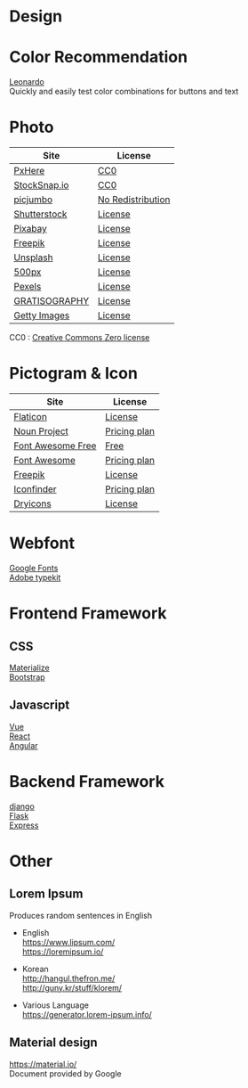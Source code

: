 # Design

# Color Recommendation
[Leonardo](https://leonardocolor.io/)  
Quickly and easily test color combinations for buttons and text

# Photo
Site | License
--- | ---
[PxHere](https://pxhere.com/) | [CC0](https://pxhere.com/en/license)
[StockSnap.io](https://stocksnap.io/) | [CC0](https://stocksnap.io/license)
[picjumbo](https://picjumbo.com/) | [No Redistribution](https://picjumbo.com/faq-and-terms/)
[Shutterstock](https://www.shutterstock.com/) | [License](https://www.shutterstock.com/license)
[Pixabay](https://pixabay.com/) | [License](https://pixabay.com/service/terms/#license)
[Freepik](https://www.freepik.com/) | [License](https://www.freepikcompany.com/legal#nav-freepik-license)
[Unsplash](https://unsplash.com/) | [License](https://unsplash.com/license)
[500px](https://500px.com/) | [License](https://500px.com/licensing/licensing)
[Pexels](https://www.pexels.com/) | [License](https://www.pexels.com/license/)
[GRATISOGRAPHY](https://gratisography.com/) | [License](https://gratisography.com/license/)
[Getty Images](https://www.gettyimages.com/) | [License](https://www.gettyimages.com/eula)

CC0 : [Creative Commons Zero license](https://creativecommons.org/share-your-work/public-domain/cc0/)


# Pictogram & Icon
Site | License
--- | ---
[Flaticon](https://www.flaticon.com/) | [License](https://www.freepikcompany.com/legal?#nav-flaticon-agreement)
[Noun Project](https://thenounproject.com/) | [Pricing plan](https://thenounproject.com/pricing/)
[Font Awesome Free](https://github.com/FortAwesome/Font-Awesome) | [Free](https://github.com/FortAwesome/Font-Awesome#license)
[Font Awesome](https://fontawesome.com/) | [Pricing plan](https://fontawesome.com/plans)
[Freepik](https://www.freepik.com/) | [License](https://www.freepikcompany.com/legal#nav-freepik-license)
[Iconfinder](https://www.iconfinder.com/) | [Pricing plan](https://www.iconfinder.com/pricing)
[Dryicons](https://dryicons.com/) | [License](https://dryicons.com/standard-license)

# Webfont
[Google Fonts](https://fonts.google.com/)  
[Adobe typekit](https://fonts.adobe.com/typekit)

# Frontend Framework
## CSS
[Materialize](https://materializecss.com/)  
[Bootstrap](https://getbootstrap.com/) 

## Javascript
[Vue](https://vuejs.org/)  
[React](https://reactjs.org/)  
[Angular](https://angular.io/)

# Backend Framework
[django](https://www.djangoproject.com/)  
[Flask](https://flask.palletsprojects.com/)  
[Express](https://expressjs.com/)

# Other
## Lorem Ipsum
Produces random sentences in English
- English  
https://www.lipsum.com/  
https://loremipsum.io/

- Korean  
http://hangul.thefron.me/  
http://guny.kr/stuff/klorem/

- Various Language  
https://generator.lorem-ipsum.info/

## Material design
https://material.io/  
Document provided by Google